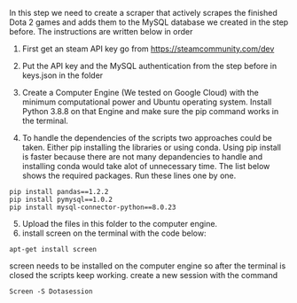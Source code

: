 In this step we need to create a scraper that actively scrapes the finished Dota 2 games and adds them to the MySQL database we created in the step before. The instructions are written below in order

1) First get an steam API key go from https://steamcommunity.com/dev 
2) Put the API key and the MySQL authentication from the step before in keys.json in the folder
3) Create a Computer Engine (We tested on Google Cloud) with the minimum computational power and Ubuntu operating system. Install Python 3.8.8 on that Engine and make sure the pip command works in the terminal.

4) To handle the dependencies of the scripts two approaches could be taken. Either pip installing the libraries or using conda. Using pip install is faster because there are not many depandencies to handle and installing conda would take alot of unnecessary time. The list below shows the required packages. Run these lines one by one.
```
pip install pandas==1.2.2
pip install pymysql==1.0.2
pip install mysql-connector-python==8.0.23
```
5) Upload the files in this folder to the computer engine.
6) install screen on the terminal with the code below:
```
apt-get install screen
``` 
screen needs to be installed on the computer engine so after the terminal is closed the scripts keep working. create a new session with the command
```
Screen -S Dotasession
```

